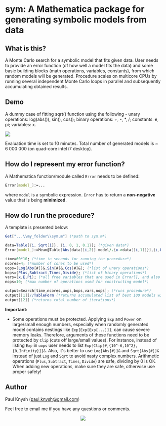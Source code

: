 # sym: A Mathematica package for generating symbolic models from data

## What is this?

A Monte Carlo search for a symbolic model that fits given data. User needs to provide an error function (of how well a model fits the data) and some basic building blocks (math operations, variables, constants), from which random models will be generated. Procedure scales on multicore CPUs by running several independent Monte Carlo loops in parallel and subsequently accumulating obtained results.

## Demo

A dummy case of fitting sqrt() function using the following - unary operations: log(abs()), sin(), cos(); binary operations: +, -, \*, /; constants: e, pi; variables: x.

<img src="http://i.imgur.com/0QJbGc4.gif">

Evaluation time is set to 10 minutes. Total number of generated models is ~ 6 000 000 (on quad-core intel i7 desktop).

## How do I represent my error function?

A Mathematica function/module called `Error` needs to be defined:
```mathematica
Error[model_]:=...
```
where `model` is a symbolic expression. `Error` has to return a **non-negative** value that is being **minimized**.

## How do I run the procedure?

A template is presented below:
```mathematica
Get["...\\my_folder\\sym.m"] (*path to sym.m*)

data=Table[{i, Sqrt[i]}, {i, 0, 1, 0.1}]; (*given data*)
Error[model_]:=Mean@Table[Abs[data[[i,2]]-model/.{x->data[[i,1]]}],{i,Length[data]}] (*mean deviation*)

time=60*10; (*time in seconds for running the procedure*)
ncores=4; (*number of cores to be used*)
uops={Log[Abs[#]]&,Sin[#]&,Cos[#]&}; (*list of unary operations*)
bops={Plus,Subtract,Times,Divide}; (*list of binary operations*)
vars={x,E,Pi}; (*all free variables that are used in Error[], and also constants if needed*)
nops=10; (*max number of operations used for constructing model*)

output=Search[time,ncores,uops,bops,vars,nops]; (*runs procedure*)
output[[1]]//TableForm (*returns accumulated list of best 100 models with corresponding error values*)
output[[2]] (*returns total number of iterations*)
```
**Important:**
* Some operations must be protected. Applying `Exp` and `Power` on large/small enough numbers, especially when randomly generated model contains nestings like `Exp[Exp[Exp[...]]]`, can cause severe memory leaks. Therefore, arguments of these functions need to be protected by `Clip` (cuts off large/small values). For instance, instead of listing `Exp` in `uops` user needs to list `Exp[Clip[#,{10^-6,10^2},{0,Infinity}]]&`. Also, it's better to use `Log[Abs[#]]&` and `Sqrt[Abs[#]]&` instead of just `Log` and `Sqrt` to avoid nasty complex numbers. Arithmetic operations (`Plus`, `Subtract`, `Times`, `Divide`) are safe, dividing by 0 is OK. When adding new operations, make sure they are safe, otherwise use proper safety!

## Author

Paul Knysh (paul.knysh@gmail.com)

Feel free to email me if you have any questions or comments.

<p align="center">
  <img src="http://i.imgur.com/kuZdzVn.png">
</p>
